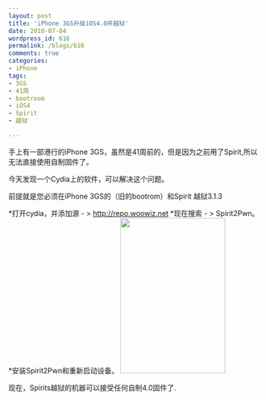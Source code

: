 ```yaml
---
layout: post
title: 'iPhone 3GS升级iOS4.0并越狱'
date: 2010-07-04
wordpress_id: 616
permalink: /blogs/616
comments: true
categories:
- iPhone
tags:
- 3GS
- 41周
- bootroom
- iOS4
- Spirit
- 越狱

---
```

手上有一部港行的iPhone 3GS，虽然是41周前的，但是因为之前用了Spirit,所以无法直接使用自制固件了。 

今天发现一个Cydia上的软件，可以解决这个问题。

前提就是您必须在iPhone 3GS的（旧的bootrom）和Spirit 越狱3.1.3

*打开cydia，并添加源 - > http://repo.woowiz.net
*现在搜索 - > Spirit2Pwn。
*安装Spirit2Pwn和重新启动设备。
<img alt="" src="http://images.weiphone.com/attachments/Day_100703/156_38868_d5af6234a1b1653.jpg" title="Spirtit2Pwn" class="alignnone" width="208" height="308" />


现在，Spirits越狱的机器可以接受任何自制4.0固件了.

